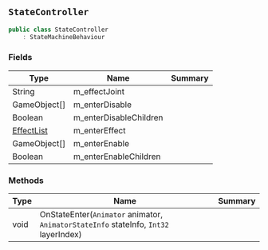 ## `StateController`

```csharp
public class StateController
    : StateMachineBehaviour

```

### Fields

| Type | Name | Summary | 
| --- | --- | --- | 
| String | m_effectJoint |  | 
| GameObject[] | m_enterDisable |  | 
| Boolean | m_enterDisableChildren |  | 
| [EffectList](./EffectList.md) | m_enterEffect |  | 
| GameObject[] | m_enterEnable |  | 
| Boolean | m_enterEnableChildren |  | 


### Methods

| Type | Name | Summary | 
| --- | --- | --- | 
| void | OnStateEnter(`Animator` animator, `AnimatorStateInfo` stateInfo, `Int32` layerIndex) |  | 


